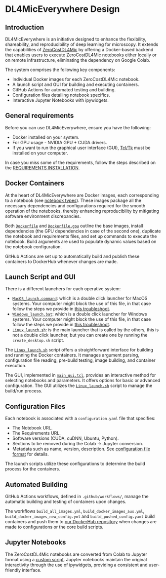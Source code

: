 # DL4MicEverywhere Design

## Introduction

DL4MicEverywhere is an initiative designed to enhance the flexibility, shareability, and reproducibility of deep learning for microscopy. It extends the capabilities of [ZeroCostDL4Mic](https://github.com/HenriquesLab/ZeroCostDL4Mic) by offering a Docker-based backend that enables users to execute ZeroCostDL4Mic notebooks either locally or on remote infrastructure, eliminating the dependency on Google Colab.

The system comprises the following key components:

- Individual Docker images for each ZeroCostDL4Mic notebook.
- A launch script and GUI for building and executing containers.
- GitHub Actions for automated testing and building.
- Configuration files detailing notebook specifics.
- Interactive Jupyter Notebooks with ipywidgets.

## General requirements

Before you can use DL4MicEverywhere, ensure you have the following:

- Docker installed on your system.
- For GPU usage - NVIDIA GPU + CUDA drivers.
- If you want to run the graphical user interface (GUI), [Tcl/Tk](https://www.tcl.tk/) must be installed on your computer. 

In case you miss some of the requirements, follow the steps described on the [REQUIREMENTS INSTALLATION](REQUIREMENTS_INSTALLATION.md).

## Docker Containers

At the heart of DL4MicEverywhere are Docker images, each corresponding to a notebook (see [notebook types](NOTEBOOK_TYPES.md)). These images package all the necessary dependencies and configurations required for the smooth operation of the notebooks, thereby enhancing reproducibility by mitigating software environment discrepancies.

Both [`Dockerfile`](https://github.com/HenriquesLab/DL4MicEverywhere/blob/main/Dockerfile) and [`Dockerfile.gpu`](https://github.com/HenriquesLab/DL4MicEverywhere/blob/main/Dockerfile.gpu) outline the base images, install dependencies (the GPU dependencies in case of the second one), duplicate the notebook and requirements files, and set up commands to execute the notebook. Build arguments are used to populate dynamic values based on the notebook configuration.

GitHub Actions are set up to automatically build and publish these containers to DockerHub whenever changes are made.

## Launch Script and GUI

There is a different launchers for each operative system:

- [`MacOS_launch.command`](https://github.com/HenriquesLab/DL4MicEverywhere/blob/main/MacOS_launch.sh): which is a double click launcher for MacOS systems. Your computer might block the use of this file, in that case follow the steps we provide in [this troubleshoot](https://github.com/HenriquesLab/DL4MicEverywhere/blob/main/docs/TROUBLESHOOTING.md#macos_launher-cannot-be-oppened). 
- [`Windows_launch.bat`](https://github.com/HenriquesLab/DL4MicEverywhere/blob/main/Windows_launch.sh): which is a double click launcher for Windows systems. Your computer might block the use of this file, in that case follow the steps we provide in [this troubleshoot](https://github.com/HenriquesLab/DL4MicEverywhere/blob/main/docs/TROUBLESHOOTING.md#windows_launher-cannot-be-oppened). 
- [`Linux_launch.sh`](https://github.com/HenriquesLab/DL4MicEverywhere/blob/main/Linux_launch.sh): is the main launcher that is called by the others, this is not a double click launcher, but you can create one by running the `create_desktop.sh` script.

The [`Linux_launch.sh`](https://github.com/HenriquesLab/DL4MicEverywhere/blob/main/Linux_launch.sh) script offers a straightforward interface for building and running the Docker containers. It manages argument parsing, configuration file reading, pre-build testing, image building, and container execution.

The GUI, implemented in [`main_gui.tcl`](https://github.com/HenriquesLab/DL4MicEverywhere/blob/main/.tools/tcl_tools/main_gui.tcl), provides an interactive method for selecting notebooks and parameters. It offers options for basic or advanced configuration. The GUI utilizes the [`Linux_launch.sh`](https://github.com/HenriquesLab/DL4MicEverywhere/blob/main/Linux_launch.sh) script to manage the build/run process.

## Configuration Files

Each notebook is associated with a `configuration.yaml` file that specifies:

- The Notebook URL.
- The Requirements URL.
- Software versions (CUDA, cuDNN, Ubuntu, Python).
- Sections to be removed during the Colab -> Jupyter conversion.
- Metadata such as name, version, description.
See [configuration file format](FORMAT.md) for details.

The launch scripts utilize these configurations to determine the build process for the containers.

## Automated Building 

GitHub Actions workflows, defined in `.github/workflows/`, manage the automatic building and testing of containers upon changes.

The workflows `build_all_images.yml`, `build_docker_images_aux.yml`, `build_docker_images_new_config.yml` and `build_pushed_config.yaml` build containers and push them to [our DockerHub repository](https://hub.docker.com/repository/docker/henriqueslab/dl4miceverywhere/general) when changes are made to configurations or the core build scripts.

## Jupyter Notebooks

The ZeroCostDL4Mic notebooks are converted from Colab to Jupyter format using a [custom script](https://github.com/HenriquesLab/DL4MicEverywhere/blob/main/.tools/notebook_autoconversion/transform.py). Jupyter notebooks maintain the original interactivity through the use of ipywidgets, providing a consistent and user-friendly interface.
